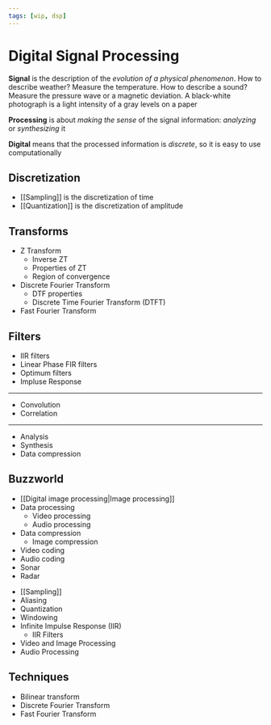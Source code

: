 ```yaml
---
tags: [wip, dsp]
---
```


# Digital Signal Processing

**Signal** is the description of the *evolution of a physical phenomenon*. How to describe weather? Measure the temperature. How to describe a sound? Measure the pressure wave or a magnetic deviation. A black-white photograph is a light intensity of a gray levels on a paper

**Processing** is about *making the sense* of the signal information: *analyzing* or *synthesizing* it

**Digital** means that the processed information is *discrete*, so it is easy to use computationally

<!-- Sampling Theorem -->

## Discretization

- [[Sampling]] is the discretization of time
- [[Quantization]] is the discretization of amplitude

## Transforms

- Z Transform
	- Inverse ZT
	- Properties of ZT
	- Region of convergence
- Discrete Fourier Transform
	- DTF properties
	- Discrete Time Fourier Transform (DTFT)
- Fast Fourier Transform


## Filters

- IIR filters
- Linear Phase FIR filters
- Optimum filters
- Impluse Response

---

- Convolution
- Correlation

---

- Analysis
- Synthesis
- Data compression

<!--
### Maths

- Probability
- Statistics
-->

## Buzzworld

- [[Digital image processing|Image processing]]
- Data processing
	- Video processing
	- Audio processing
- Data compression
	- Image compression
- Video coding
- Audio coding
- Sonar
- Radar

* [[Sampling]]
* Aliasing
* Quantization
* Windowing
* Infinite Impulse Response (IIR)
	* IIR Filters
* Video and Image Processing
* Audio Processing


## Techniques

- Bilinear transform
- Discrete Fourier Transform
- Fast Fourier Transform
